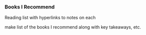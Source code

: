 ### Books I Recommend
Reading list with hyperlinks to notes on each

make list of the books I recommend along with key takeaways, etc.